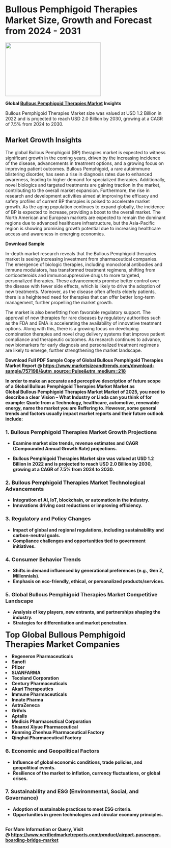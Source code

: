 <H1>Bullous Pemphigoid Therapies Market Size, Growth and Forecast from 2024 - 2031</H1><img class="aligncenter size-medium wp-image-584254" src="https://thirdeyenews.in/wp-content/uploads/2024/09/Global-Market-Research-300x168.jpeg" alt="" width="300" height="168" /><p><strong>Global&nbsp;<a href="https://www.marketsizeandtrends.com/download-sample/757198/&amp;utm_source=Pulse&amp;utm_medium=218">Bullous Pemphigoid Therapies Market</a> Insights</strong></p><p>Bullous Pemphigoid Therapies Market size was valued at USD 1.2 Billion in 2022 and is projected to reach USD 2.0 Billion by 2030, growing at a CAGR of 7.5% from 2024 to 2030.</p><p><h2>Market Growth Insights</h2> <p>The global Bullous Pemphigoid (BP) therapies market is expected to witness significant growth in the coming years, driven by the increasing incidence of the disease, advancements in treatment options, and a growing focus on improving patient outcomes. Bullous Pemphigoid, a rare autoimmune blistering disorder, has seen a rise in diagnosis rates due to enhanced awareness, leading to higher demand for specialized therapies. Additionally, novel biologics and targeted treatments are gaining traction in the market, contributing to the overall market expansion. Furthermore, the rise in research and development activities aimed at improving the efficacy and safety profiles of current BP therapies is poised to accelerate market growth. As the aging population continues to expand globally, the incidence of BP is expected to increase, providing a boost to the overall market. The North American and European markets are expected to remain the dominant regions due to advanced healthcare infrastructure, but the Asia-Pacific region is showing promising growth potential due to increasing healthcare access and awareness in emerging economies.</p> <p><strong>Download Sample</strong></p> <p>In-depth market research reveals that the Bullous Pemphigoid therapies market is seeing increasing investment from pharmaceutical companies. The emergence of biologic therapies, including monoclonal antibodies and immune modulators, has transformed treatment regimens, shifting from corticosteroids and immunosuppressive drugs to more targeted, personalized therapies. These advancements promise better control over the disease with fewer side effects, which is likely to drive the adoption of new treatments. Moreover, as the disease often affects elderly patients, there is a heightened need for therapies that can offer better long-term management, further propelling the market growth.</p> <p>The market is also benefitting from favorable regulatory support. The approval of new therapies for rare diseases by regulatory authorities such as the FDA and EMA is accelerating the availability of innovative treatment options. Along with this, there is a growing focus on developing combination therapies and novel drug delivery systems that improve patient compliance and therapeutic outcomes. As research continues to advance, new biomarkers for early diagnosis and personalized treatment regimens are likely to emerge, further strengthening the market landscape.</p> <p><strong></p><p><span class=""><strong>Download Full PDF Sample Copy of Global Bullous Pemphigoid Therapies Market Report</strong> @ <a href="https://www.marketsizeandtrends.com/download-sample/757198/&amp;utm_source=Pulse&amp;utm_medium=218" target="_blank">https://www.marketsizeandtrends.com/download-sample/757198/&amp;utm_source=Pulse&amp;utm_medium=218</a></span></p><p>In order to make an accurate and perceptive description of future scope of a Global&nbsp;Bullous Pemphigoid Therapies Market Market as Global&nbsp;Bullous Pemphigoid Therapies Market Market of 2025, you need to describe a clear Vision &ndash; What Industry or Linda can you think of for example: Quote from a Technology, healthcare, automotive, renewable energy, name the market you are Reffering to. However, some general trends and factors usually impact market reports and their future outlook include:</p><h3>1.&nbsp;<strong>Bullous Pemphigoid Therapies Market Growth Projections</strong></h3><ul><li>Examine market size trends, revenue estimates and CAGR (Compounded Annual Growth Rate) projections.</li><li><p>Bullous Pemphigoid Therapies Market size was valued at USD 1.2 Billion in 2022 and is projected to reach USD 2.0 Billion by 2030, growing at a CAGR of 7.5% from 2024 to 2030.</p></li></ul><h3>2.&nbsp;<strong>Bullous Pemphigoid Therapies Market Technological Advancements</strong></h3><ul><li>Integration of AI, IoT, blockchain, or automation in the industry.</li><li>Innovations driving cost reductions or improving efficiency.</li></ul><h3>3.&nbsp;<strong>Regulatory and Policy Changes</strong></h3><ul><li>Impact of global and regional regulations, including sustainability and carbon-neutral goals.</li><li>Compliance challenges and opportunities tied to government initiatives.</li></ul><h3>4.&nbsp;<strong>Consumer Behavior Trends</strong></h3><ul><li>Shifts in demand influenced by generational preferences (e.g., Gen Z, Millennials).</li><li>Emphasis on eco-friendly, ethical, or personalized products/services.</li></ul><h3>5.&nbsp;<strong>Global Bullous Pemphigoid Therapies Market Competitive Landscape</strong></h3><ul><li>Analysis of key players, new entrants, and partnerships shaping the industry.</li><li>Strategies for differentiation and market penetration.</li></ul><p data-pm-slice="1 1 []"><span style="color: inherit; font-family: inherit; font-size: 25px;">Top Global Bullous Pemphigoid Therapies Market Companies</span></p><div class="" data-test-id=""><p><li>Regeneron Pharmaceuticals</li><li> Sanofi</li><li> Pfizer</li><li> SUANFARMA</li><li> Tecoland Corporation</li><li> Century Pharmaceuticals</li><li> Akari Therapeutics</li><li> Immune Pharmaceuticals</li><li> Innate Pharma</li><li> AstraZeneca</li><li> Grifols</li><li> Aptalis</li><li> Medicis Pharmaceutical Corporation</li><li> Shaanxi Xiyue Pharmaceutical</li><li> Kunming Zhenhua Pharmaceutical Factory</li><li> Qinghai Pharmaceutical Factory</li></p></div><h3>6.&nbsp;<strong>Economic and Geopolitical Factors</strong></h3><ul><li>Influence of global economic conditions, trade policies, and geopolitical events.</li><li>Resilience of the market to inflation, currency fluctuations, or global crises.</li></ul><h3>7.&nbsp;<strong>Sustainability and ESG (Environmental, Social, and Governance)</strong></h3><ul><li>Adoption of sustainable practices to meet ESG criteria.</li><li>Opportunities in green technologies and circular economy principles.</li></ul><h2><strong style="font-size: 14px;">For More Information or Query, Visit @&nbsp;</strong><a style="background-color: #ffffff; font-size: 14px;" href="https://www.marketsizeandtrends.com/report/bullous-pemphigoid-therapies-market/" target="_blank">https://www.verifiedmarketreports.com/product/airport-passenger-boarding-bridge-market</a></h2>
